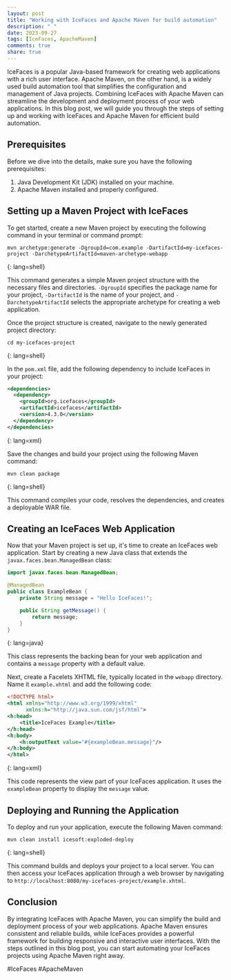 ```yaml
---
layout: post
title: "Working with IceFaces and Apache Maven for build automation"
description: " "
date: 2023-09-27
tags: [IceFaces, ApacheMaven]
comments: true
share: true
---
```


IceFaces is a popular Java-based framework for creating web applications with a rich user interface. Apache Maven, on the other hand, is a widely used build automation tool that simplifies the configuration and management of Java projects. Combining IceFaces with Apache Maven can streamline the development and deployment process of your web applications. In this blog post, we will guide you through the steps of setting up and working with IceFaces and Apache Maven for efficient build automation.

## Prerequisites

Before we dive into the details, make sure you have the following prerequisites:

1. Java Development Kit (JDK) installed on your machine.
2. Apache Maven installed and properly configured.

## Setting up a Maven Project with IceFaces

To get started, create a new Maven project by executing the following command in your terminal or command prompt:

```shell
mvn archetype:generate -DgroupId=com.example -DartifactId=my-icefaces-project -DarchetypeArtifactId=maven-archetype-webapp
```
{: lang=shell}

This command generates a simple Maven project structure with the necessary files and directories. `-DgroupId` specifies the package name for your project, `-DartifactId` is the name of your project, and `-DarchetypeArtifactId` selects the appropriate archetype for creating a web application.

Once the project structure is created, navigate to the newly generated project directory:

```shell
cd my-icefaces-project
```
{: lang=shell}

In the `pom.xml` file, add the following dependency to include IceFaces in your project:

```xml
<dependencies>
  <dependency>
    <groupId>org.icefaces</groupId>
    <artifactId>icefaces</artifactId>
    <version>4.3.0</version>
  </dependency>
</dependencies>
```
{: lang=xml}

Save the changes and build your project using the following Maven command:

```shell
mvn clean package
```
{: lang=shell}

This command compiles your code, resolves the dependencies, and creates a deployable WAR file.

## Creating an IceFaces Web Application

Now that your Maven project is set up, it's time to create an IceFaces web application. Start by creating a new Java class that extends the `javax.faces.bean.ManagedBean` class:

```java
import javax.faces.bean.ManagedBean;

@ManagedBean
public class ExampleBean {
    private String message = "Hello IceFaces!";

    public String getMessage() {
        return message;
    }
}
```
{: lang=java}

This class represents the backing bean for your web application and contains a `message` property with a default value.

Next, create a Facelets XHTML file, typically located in the `webapp` directory. Name it `example.xhtml` and add the following code:

```xml
<!DOCTYPE html>
<html xmlns="http://www.w3.org/1999/xhtml"
      xmlns:h="http://java.sun.com/jsf/html">
<h:head>
    <title>IceFaces Example</title>
</h:head>
<h:body>
    <h:outputText value="#{exampleBean.message}"/>
</h:body>
</html>
```
{: lang=xml}

This code represents the view part of your IceFaces application. It uses the `exampleBean` property to display the `message` value.

## Deploying and Running the Application

To deploy and run your application, execute the following Maven command:

```shell
mvn clean install icesoft:exploded-deploy
```
{: lang=shell}

This command builds and deploys your project to a local server. You can then access your IceFaces application through a web browser by navigating to `http://localhost:8080/my-icefaces-project/example.xhtml`.

## Conclusion

By integrating IceFaces with Apache Maven, you can simplify the build and deployment process of your web applications. Apache Maven ensures consistent and reliable builds, while IceFaces provides a powerful framework for building responsive and interactive user interfaces. With the steps outlined in this blog post, you can start automating your IceFaces projects using Apache Maven right away.

#IceFaces #ApacheMaven